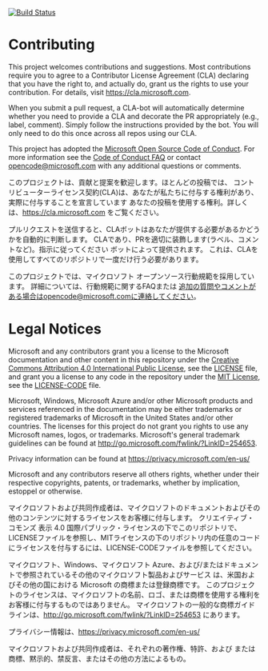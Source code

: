 [![Build Status](https://dev.azure.com/yasunaga-naoy/pipeline-test/_apis/build/status/nonerika.pipelines-java?branchName=main)](https://dev.azure.com/yasunaga-naoy/pipeline-test/_build/latest?definitionId=1&branchName=main)

# Contributing

This project welcomes contributions and suggestions.  Most contributions require you to agree to a
Contributor License Agreement (CLA) declaring that you have the right to, and actually do, grant us
the rights to use your contribution. For details, visit https://cla.microsoft.com.

When you submit a pull request, a CLA-bot will automatically determine whether you need to provide
a CLA and decorate the PR appropriately (e.g., label, comment). Simply follow the instructions
provided by the bot. You will only need to do this once across all repos using our CLA.

This project has adopted the [Microsoft Open Source Code of Conduct](https://opensource.microsoft.com/codeofconduct/).
For more information see the [Code of Conduct FAQ](https://opensource.microsoft.com/codeofconduct/faq/) or
contact [opencode@microsoft.com](mailto:opencode@microsoft.com) with any additional questions or comments.

このプロジェクトは、貢献と提案を歓迎します。ほとんどの投稿では、 コントリビューターライセンス契約(CLA)は、あなたが私たちに付与する権利があり、
実際に付与することを宣言しています あなたの投稿を使用する権利。詳しくは、https://cla.microsoft.com をご覧ください。

プルリクエストを送信すると、CLAボットはあなたが提供する必要があるかどうかを自動的に判断します。
CLAであり、PRを適切に装飾します(ラベル、コメントなど)。指示に従ってください ボットによって提供されます。
これは、CLAを使用してすべてのリポジトリで一度だけ行う必要があります。

このプロジェクトでは、マイクロソフト オープンソース行動規範を採用しています。 
詳細については、行動規範に関するFAQまたは 追加の質問やコメントがある場合はopencode@microsoft.comに連絡してください。

# Legal Notices

Microsoft and any contributors grant you a license to the Microsoft documentation and other content
in this repository under the [Creative Commons Attribution 4.0 International Public License](https://creativecommons.org/licenses/by/4.0/legalcode),
see the [LICENSE](LICENSE) file, and grant you a license to any code in the repository under the [MIT License](https://opensource.org/licenses/MIT), see the
[LICENSE-CODE](LICENSE-CODE) file.

Microsoft, Windows, Microsoft Azure and/or other Microsoft products and services referenced in the documentation
may be either trademarks or registered trademarks of Microsoft in the United States and/or other countries.
The licenses for this project do not grant you rights to use any Microsoft names, logos, or trademarks.
Microsoft's general trademark guidelines can be found at http://go.microsoft.com/fwlink/?LinkID=254653.

Privacy information can be found at https://privacy.microsoft.com/en-us/

Microsoft and any contributors reserve all others rights, whether under their respective copyrights, patents,
or trademarks, whether by implication, estoppel or otherwise.

マイクロソフトおよび共同作成者は、マイクロソフトのドキュメントおよびその他のコンテンツに対するライセンスをお客様に付与します。 クリエイティブ・コモンズ 表示 4.0 国際パブリック・ライセンスの下でこのリポジトリで、 LICENSEファイルを参照し、MITライセンスの下のリポジトリ内の任意のコードにライセンスを付与するには、LICENSE-CODEファイルを参照してください。

マイクロソフト、Windows、マイクロソフト Azure、および/またはドキュメントで参照されているその他のマイクロソフト製品およびサービス は、米国およびその他の国における Microsoft の商標または登録商標です。 このプロジェクトのライセンスは、マイクロソフトの名前、ロゴ、または商標を使用する権利をお客様に付与するものではありません。 マイクロソフトの一般的な商標ガイドラインは、http://go.microsoft.com/fwlink/?LinkID=254653 にあります。

プライバシー情報は、https://privacy.microsoft.com/en-us/

マイクロソフトおよび共同作成者は、それぞれの著作権、特許、および または商標、黙示的、禁反言、またはその他の方法によるもの。
